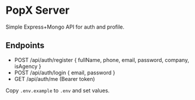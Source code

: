 # PopX Server
Simple Express+Mongo API for auth and profile.

## Endpoints
- POST /api/auth/register { fullName, phone, email, password, company, isAgency }
- POST /api/auth/login { email, password }
- GET /api/auth/me (Bearer token)

Copy `.env.example` to `.env` and set values.